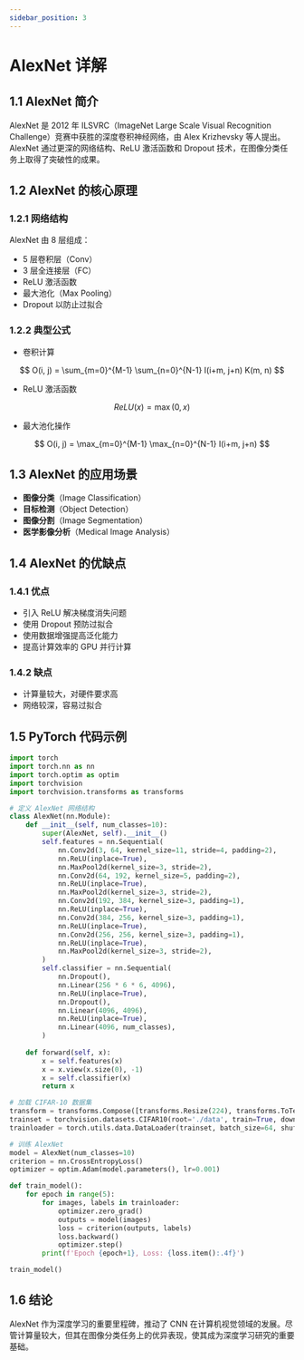 ```yaml
---
sidebar_position: 3
---
```


# AlexNet 详解

## 1.1 AlexNet 简介

AlexNet 是 2012 年 ILSVRC（ImageNet Large Scale Visual Recognition Challenge）竞赛中获胜的深度卷积神经网络，由 Alex Krizhevsky 等人提出。AlexNet 通过更深的网络结构、ReLU 激活函数和 Dropout 技术，在图像分类任务上取得了突破性的成果。

## 1.2 AlexNet 的核心原理

### 1.2.1 网络结构

AlexNet 由 8 层组成：

- 5 层卷积层（Conv）
- 3 层全连接层（FC）
- ReLU 激活函数
- 最大池化（Max Pooling）
- Dropout 以防止过拟合

### 1.2.2 典型公式

- 卷积计算

$$
O(i, j) = \sum_{m=0}^{M-1} \sum_{n=0}^{N-1} I(i+m, j+n) K(m, n)
$$
- ReLU 激活函数

$$
ReLU(x) = \max(0, x)
$$
- 最大池化操作

$$
O(i, j) = \max_{m=0}^{M-1} \max_{n=0}^{N-1} I(i+m, j+n)
$$

## 1.3 AlexNet 的应用场景

- **图像分类**（Image Classification）
- **目标检测**（Object Detection）
- **图像分割**（Image Segmentation）
- **医学影像分析**（Medical Image Analysis）

## 1.4 AlexNet 的优缺点

### 1.4.1 优点

- 引入 ReLU 解决梯度消失问题
- 使用 Dropout 预防过拟合
- 使用数据增强提高泛化能力
- 提高计算效率的 GPU 并行计算

### 1.4.2 缺点

- 计算量较大，对硬件要求高
- 网络较深，容易过拟合

## 1.5 PyTorch 代码示例

```Python
import torch
import torch.nn as nn
import torch.optim as optim
import torchvision
import torchvision.transforms as transforms

# 定义 AlexNet 网络结构
class AlexNet(nn.Module):
    def __init__(self, num_classes=10):
        super(AlexNet, self).__init__()
        self.features = nn.Sequential(
            nn.Conv2d(3, 64, kernel_size=11, stride=4, padding=2),
            nn.ReLU(inplace=True),
            nn.MaxPool2d(kernel_size=3, stride=2),
            nn.Conv2d(64, 192, kernel_size=5, padding=2),
            nn.ReLU(inplace=True),
            nn.MaxPool2d(kernel_size=3, stride=2),
            nn.Conv2d(192, 384, kernel_size=3, padding=1),
            nn.ReLU(inplace=True),
            nn.Conv2d(384, 256, kernel_size=3, padding=1),
            nn.ReLU(inplace=True),
            nn.Conv2d(256, 256, kernel_size=3, padding=1),
            nn.ReLU(inplace=True),
            nn.MaxPool2d(kernel_size=3, stride=2),
        )
        self.classifier = nn.Sequential(
            nn.Dropout(),
            nn.Linear(256 * 6 * 6, 4096),
            nn.ReLU(inplace=True),
            nn.Dropout(),
            nn.Linear(4096, 4096),
            nn.ReLU(inplace=True),
            nn.Linear(4096, num_classes),
        )
    
    def forward(self, x):
        x = self.features(x)
        x = x.view(x.size(0), -1)
        x = self.classifier(x)
        return x

# 加载 CIFAR-10 数据集
transform = transforms.Compose([transforms.Resize(224), transforms.ToTensor(), transforms.Normalize((0.5,), (0.5,))])
trainset = torchvision.datasets.CIFAR10(root='./data', train=True, download=True, transform=transform)
trainloader = torch.utils.data.DataLoader(trainset, batch_size=64, shuffle=True)

# 训练 AlexNet
model = AlexNet(num_classes=10)
criterion = nn.CrossEntropyLoss()
optimizer = optim.Adam(model.parameters(), lr=0.001)

def train_model():
    for epoch in range(5):
        for images, labels in trainloader:
            optimizer.zero_grad()
            outputs = model(images)
            loss = criterion(outputs, labels)
            loss.backward()
            optimizer.step()
        print(f'Epoch {epoch+1}, Loss: {loss.item():.4f}')

train_model()
```

## 1.6 结论

AlexNet 作为深度学习的重要里程碑，推动了 CNN 在计算机视觉领域的发展。尽管计算量较大，但其在图像分类任务上的优异表现，使其成为深度学习研究的重要基础。